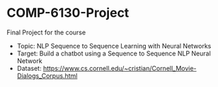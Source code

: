 # COMP-6130-Project
Final Project for the course

- Topic: NLP Sequence to Sequence Learning with Neural Networks 
- Target: Build a chatbot using a Sequence to Sequence NLP Neural Network
- Dataset: https://www.cs.cornell.edu/~cristian/Cornell_Movie-Dialogs_Corpus.html
